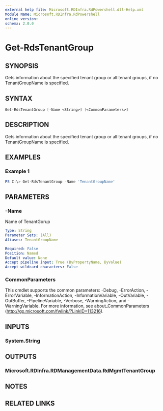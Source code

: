 ```yaml
---
external help file: Microsoft.RDInfra.RdPowershell.dll-Help.xml
Module Name: Microsoft.RDInfra.RdPowershell
online version:
schema: 2.0.0
---
```


# Get-RdsTenantGroup

## SYNOPSIS
Gets information about the specified tenant group or all tenant groups, if no TenantGroupName is specified. 

## SYNTAX

```
Get-RdsTenantGroup [-Name <String>] [<CommonParameters>]
```

## DESCRIPTION
Gets information about the specified tenant group or all tenant groups, if no TenantGroupName is specified. 

## EXAMPLES

### Example 1
```powershell
PS C:\> Get-RdsTenantGroup -Name 'TenantGroupName'
```

## PARAMETERS

### -Name
Name of TenantGorup

```yaml
Type: String
Parameter Sets: (All)
Aliases: TenantGroupName

Required: False
Position: Named
Default value: None
Accept pipeline input: True (ByPropertyName, ByValue)
Accept wildcard characters: False
```

### CommonParameters
This cmdlet supports the common parameters: -Debug, -ErrorAction, -ErrorVariable, -InformationAction, -InformationVariable, -OutVariable, -OutBuffer, -PipelineVariable, -Verbose, -WarningAction, and -WarningVariable. For more information, see about_CommonParameters (http://go.microsoft.com/fwlink/?LinkID=113216).

## INPUTS

### System.String

## OUTPUTS

### Microsoft.RDInfra.RDManagementData.RdMgmtTenantGroup

## NOTES

## RELATED LINKS
